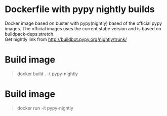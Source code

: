 # Dockerfile with pypy nightly builds </br>
Docker image based on buster with pypy(nightly) based of the official pypy images. The official images uses the current stabe version and is based on buildpack-deps:stretch.</br>
Get nightly link from http://buildbot.pypy.org/nightly/trunk/
# Build image </br>
> docker build . -t pypy-nightly

# Build image </br>
> docker run -it pypy-nightly
